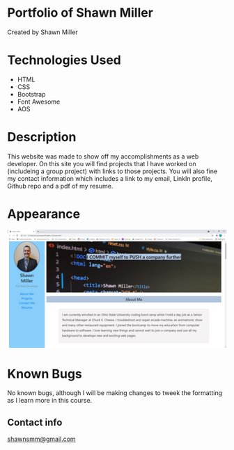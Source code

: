 # Portfolio of Shawn Miller
Created by Shawn Miller

# Technologies Used
- HTML
- CSS
- Bootstrap
- Font Awesome
- AOS

# Description
This website was made to show off my accomplishments as a web developer.  On this site you will find projects that I have worked on (includeing a group project) with links to those projects. You will also fine my contact information which includes a link to my email, LinkIn profile, Github repo and a pdf of my resume.

# Appearance
![Screenshot of website](./assets/img/screenshot.jpg)

# Known Bugs
No known bugs, although I will be making changes to tweek the formatting as I learn more in this course.

## Contact info
shawnsmm@gmail.com